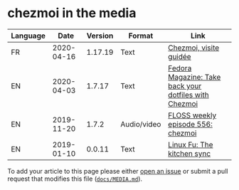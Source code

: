 # chezmoi in the media

| Language | Date       | Version | Format       | Link                                                                                                                      |
| -------- | ---------- | ------- | ------------ | ------------------------------------------------------------------------------------------------------------------------- |
| FR       | 2020-04-16 | 1.17.19 | Text         | [Chezmoi, visite guidée](https://blog.wescale.fr/2020/04/16/chezmoi-visite-guidee/)                                       |
| EN       | 2020-04-03 | 1.7.17  | Text         | [Fedora Magazine: Take back your dotfiles with Chezmoi](https://fedoramagazine.org/take-back-your-dotfiles-with-chezmoi/) |
| EN       | 2019-11-20 | 1.7.2   | Audio/video  | [FLOSS weekly episode 556: chezmoi](https://twit.tv/shows/floss-weekly/episodes/556)                                      |
| EN       | 2019-01-10 | 0.0.11  | Text         | [Linux Fu: The kitchen sync](https://hackaday.com/2019/01/10/linux-fu-the-kitchen-sync/)                                  |

To add your article to this page please either [open an
issue](https://github.com/twpayne/chezmoi/issues/new/choose) or submit a pull
request that modifies this file
([`docs/MEDIA.md`](https://github.com/twpayne/chezmoi/blob/master/docs/MEDIA.md)).